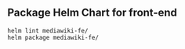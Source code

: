 Package Helm Chart for front-end
--------------------------------
```
helm lint mediawiki-fe/
helm package mediawiki-fe/
```